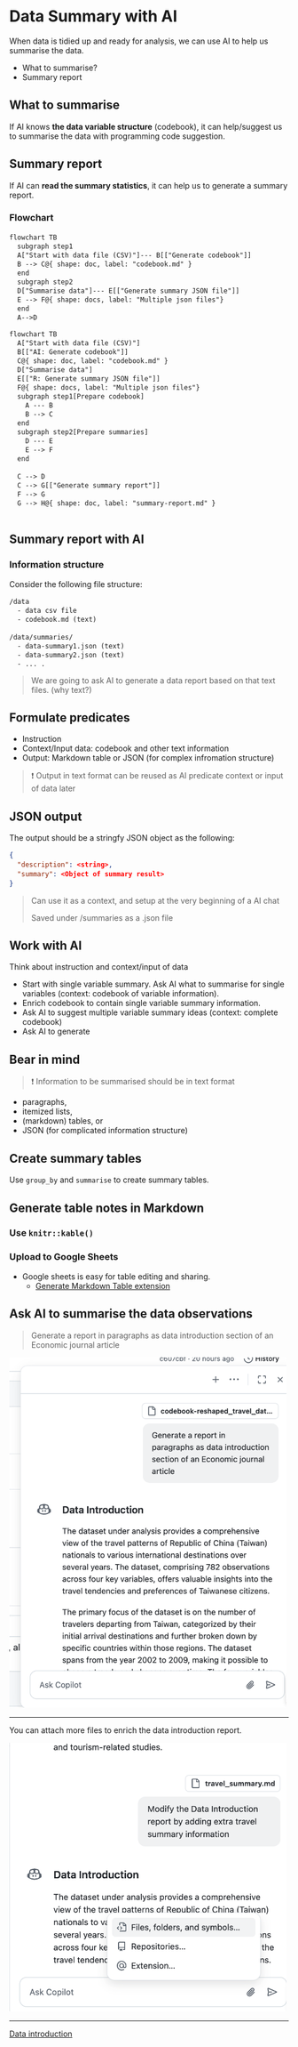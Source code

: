 # Data Summary with AI

When data is tidied up and ready for analysis, we can use AI to help us summarise the data. 

  - What to summarise? 
  - Summary report
  
## What to summarise

If AI knows **the data variable structure** (codebook), it can help/suggest us to summarise the data with programming code suggestion.

## Summary report

If AI can **read the summary statistics**, it can help us to generate a summary report.

### Flowchart

```mermaid
flowchart TB
  subgraph step1
  A["Start with data file (CSV)"]--- B[["Generate codebook"]]
  B --> C@{ shape: doc, label: "codebook.md" }
  end
  subgraph step2
  D["Summarise data"]--- E[["Generate summary JSON file"]]
  E --> F@{ shape: docs, label: "Multiple json files"}
  end
  A-->D
```

```mermaid
flowchart TB
  A["Start with data file (CSV)"]
  B[["AI: Generate codebook"]]
  C@{ shape: doc, label: "codebook.md" }
  D["Summarise data"]
  E[["R: Generate summary JSON file"]]
  F@{ shape: docs, label: "Multiple json files"}
  subgraph step1[Prepare codebook]
    A --- B
    B --> C
  end
  subgraph step2[Prepare summaries]
    D --- E
    E --> F
  end
  
  C --> D
  C --> G[["Generate summary report"]]
  F --> G
  G --> H@{ shape: doc, label: "summary-report.md" }
    
```



## Summary report with AI

### Information structure

Consider the following file structure:

```
/data
  - data csv file
  - codebook.md (text)

/data/summaries/
  - data-summary1.json (text)
  - data-summary2.json (text)
  - ... .
```

> We are going to ask AI to generate a data report based on that text files. (why text?)

## Formulate predicates

  - Instruction  
  - Context/Input data: codebook and other text information  
  - Output: Markdown table or JSON (for complex infromation structure)

> :exclamation: Output in text format can be reused as AI predicate context or input of data later



## JSON output

The output should be a stringfy JSON object as the following:

```json
{
  "description": <string>,
  "summary": <Object of summary result>
}
```

> Can use it as a context, and setup at the very beginning of a AI chat
>
> Saved under /summaries as a .json file

## Work with AI 

Think about instruction and context/input of data


  - Start with single variable summary. Ask AI what to summarise for single variables (context: codebook of variable information). 
  - Enrich codebook to contain single variable summary information.
  - Ask AI to suggest multiple variable summary ideas (context: complete codebook)  
  - Ask AI to generate 

## Bear in mind

> :exclamation: Information to be summarised should be in text format

  - paragraphs, 
  - itemized lists, 
  - (markdown) tables, or
  - JSON (for complicated information structure)




## Create summary tables

Use `group_by` and `summarise` to create summary tables.


## Generate table notes in Markdown

### Use `knitr::kable()`

### Upload to Google Sheets

  - Google sheets is easy for table editing and sharing.  
    - [Generate Markdown Table extension](https://workspace.google.com/marketplace/app/generatemarkdowntable/23306117760)

## Ask AI to summarise the data observations

> Generate a report in paragraphs as data introduction section of an Economic journal article

<img src="../img/2025-04-08-11-03-00.png" width="500px"/>


***

You can attach more files to enrich the data introduction report.

<img src="../img/2025-04-08-11-05-44.png" width="500px"/>

***

[Data introduction](https://github.com/tpemartin/113-2-econDV-demo/blob/main/travel-destination/articles/data-introduction.md)

